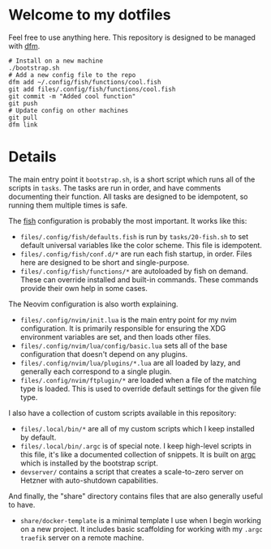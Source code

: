 # Welcome to my dotfiles

Feel free to use anything here. This repository is designed to be managed with [dfm](https://github.com/CGamesPlay/dfm).

```
# Install on a new machine
./bootstrap.sh
# Add a new config file to the repo
dfm add ~/.config/fish/functions/cool.fish
git add files/.config/fish/functions/cool.fish
git commit -m "Added cool function"
git push
# Update config on other machines
git pull
dfm link
```

# Details

The main entry point it `bootstrap.sh`, is a short script which runs all of the scripts in `tasks`. The tasks are run in order, and have comments documenting their function. All tasks are designed to be idempotent, so running them multiple times is safe.

The [fish](https://fishshell.com) configuration is probably the most important. It works like this:

- `files/.config/fish/defaults.fish` is run by `tasks/20-fish.sh` to set default universal variables like the color scheme. This file is idempotent.
- `files/.config/fish/conf.d/*` are run each fish startup, in order. Files here are designed to be short and single-purpose.
- `files/.config/fish/functions/*` are autoloaded by fish on demand. These can override installed and built-in commands. These commands provide their own help in some cases.

The Neovim configuration is also worth explaining.

- `files/.config/nvim/init.lua` is the main entry point for my nvim configuration. It is primarily responsible for ensuring the XDG environment variables are set, and then loads other files.
- `files/.config/nvim/lua/config/basic.lua` sets all of the base configuration that doesn't depend on any plugins.
- `files/.config/nvim/lua/plugins/*.lua` are all loaded by lazy, and generally each correspond to a single plugin.
- `files/.config/nvim/ftplugin/*` are loaded when a file of the matching type is loaded. This is used to override default settings for the given file type.

I also have a collection of custom scripts available in this repository:

- `files/.local/bin/*` are all of my custom scripts which I keep installed by default.
- `files/.local/bin/.argc` is of special note. I keep high-level scripts in this file, it's like a documented collection of snippets. It is built on [argc](https://github.com/sigoden/argc) which is installed by the bootstrap script.
- `devserver/` contains a script that creates a scale-to-zero server on Hetzner with auto-shutdown capabilities.

And finally, the "share" directory contains files that are also generally useful to have.

- `share/docker-template` is a minimal template I use when I begin working on a new project. It includes basic scaffolding for working with my `.argc traefik` server on a remote machine.
